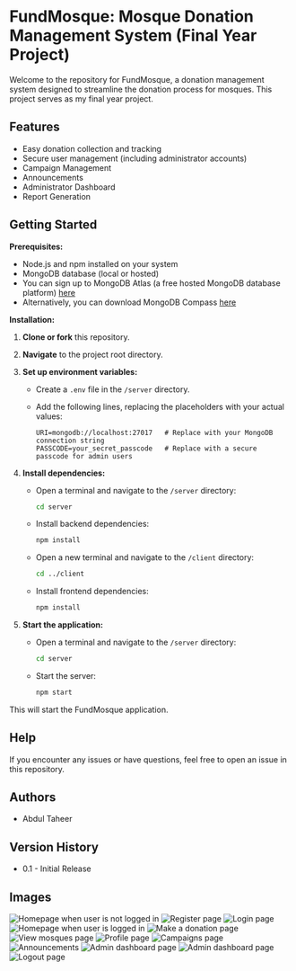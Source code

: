 # FundMosque: Mosque Donation Management System (Final Year Project)

Welcome to the repository for FundMosque, a donation management system designed to streamline the donation process for mosques. This project serves as my final year project.

## Features

* Easy donation collection and tracking
* Secure user management (including administrator accounts)
* Campaign Management
* Announcements
* Administrator Dashboard
* Report Generation

## Getting Started

**Prerequisites:**

* Node.js and npm installed on your system
* MongoDB database (local or hosted)
* You can sign up to MongoDB Atlas (a free hosted MongoDB database platform) [here](https://cloud.mongodb.com)
* Alternatively, you can download MongoDB Compass [here](https://www.mongodb.com/try/download/compass)

**Installation:**

1. **Clone or fork** this repository.
2. **Navigate** to the project root directory.
3. **Set up environment variables:**
   - Create a `.env` file in the `/server` directory.
   - Add the following lines, replacing the placeholders with your actual values:

     ```
     URI=mongodb://localhost:27017   # Replace with your MongoDB connection string
     PASSCODE=your_secret_passcode   # Replace with a secure passcode for admin users
     ```

4. **Install dependencies:**
   - Open a terminal and navigate to the `/server` directory:

     ```bash
     cd server
     ```

   - Install backend dependencies:

     ```bash
     npm install
     ```

   - Open a new terminal and navigate to the `/client` directory:

     ```bash
     cd ../client
     ```

   - Install frontend dependencies:

     ```bash
     npm install
     ```

5. **Start the application:**

   - Open a terminal and navigate to the `/server` directory:

     ```bash
     cd server
     ```

   - Start the server:

     ```bash
     npm start
     ```

This will start the FundMosque application.

## Help

If you encounter any issues or have questions, feel free to open an issue in this repository.

## Authors

* Abdul Taheer

## Version History

* 0.1 - Initial Release

## Images

![Homepage when user is not logged in](/docs/homepage.png)
![Register page](/docs/register.png)
![Login page](/docs/login.png)
![Homepage when user is logged in](/docs/homepageloggedin.png)
![Make a donation page](/docs/makedonation.png)
![View mosques page](/docs/mosquespage.png)
![Profile page](/docs/profilepage.png)
![Campaigns page](/docs/campaigns.png)
![Announcements](/docs/announcement.png)
![Admin dashboard page](/docs/admindashboard.png)
![Admin dashboard page](/docs/admindashboard2.png)
![Logout page](/docs/logout.png)